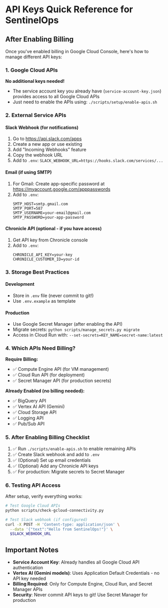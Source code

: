 # API Keys Quick Reference for SentinelOps

## After Enabling Billing

Once you've enabled billing in Google Cloud Console, here's how to manage different API keys:

### 1. Google Cloud APIs
**No additional keys needed!**
- The service account key you already have (`service-account-key.json`) provides access to all Google Cloud APIs
- Just need to enable the APIs using: `./scripts/setup/enable-apis.sh`

### 2. External Service APIs

#### Slack Webhook (for notifications)
1. Go to https://api.slack.com/apps
2. Create a new app or use existing
3. Add "Incoming Webhooks" feature
4. Copy the webhook URL
5. Add to `.env`: `SLACK_WEBHOOK_URL=https://hooks.slack.com/services/...`

#### Email (if using SMTP)
1. For Gmail: Create app-specific password at https://myaccount.google.com/apppasswords
2. Add to `.env`:
   ```
   SMTP_HOST=smtp.gmail.com
   SMTP_PORT=587
   SMTP_USERNAME=your-email@gmail.com
   SMTP_PASSWORD=your-app-password
   ```

#### Chronicle API (optional - if you have access)
1. Get API key from Chronicle console
2. Add to `.env`:
   ```
   CHRONICLE_API_KEY=your-key
   CHRONICLE_CUSTOMER_ID=your-id
   ```

### 3. Storage Best Practices

#### Development
- Store in `.env` file (never commit to git!)
- Use `.env.example` as template

#### Production
- Use Google Secret Manager (after enabling the API)
- Migrate secrets: `python scripts/manage_secrets.py migrate`
- Access in Cloud Run with: `--set-secrets=KEY_NAME=secret-name:latest`

### 4. Which APIs Need Billing?

**Require Billing:**
- ✅ Compute Engine API (for VM management)
- ✅ Cloud Run API (for deployment)
- ✅ Secret Manager API (for production secrets)

**Already Enabled (no billing needed):**
- ✅ BigQuery API
- ✅ Vertex AI API (Gemini)
- ✅ Cloud Storage API
- ✅ Logging API
- ✅ Pub/Sub API

### 5. After Enabling Billing Checklist

1. ✅ Run `./scripts/enable-apis.sh` to enable remaining APIs
2. ✅ Create Slack webhook and add to `.env`
3. ✅ (Optional) Set up email credentials
4. ✅ (Optional) Add any Chronicle API keys
5. ✅ For production: Migrate secrets to Secret Manager

### 6. Testing API Access

After setup, verify everything works:
```bash
# Test Google Cloud APIs
python scripts/check-gcloud-connectivity.py

# Test Slack webhook (if configured)
curl -X POST -H 'Content-type: application/json' \
  --data '{"text":"Hello from SentinelOps!"}' \
  $SLACK_WEBHOOK_URL
```

## Important Notes

- **Service Account Key**: Already handles all Google Cloud API authentication
- **Vertex AI (Gemini models)**: Uses Application Default Credentials - no API key needed
- **Billing Required**: Only for Compute Engine, Cloud Run, and Secret Manager APIs
- **Security**: Never commit API keys to git! Use Secret Manager for production
